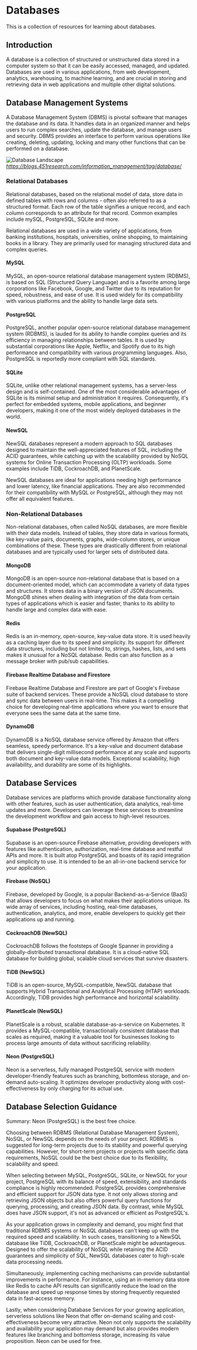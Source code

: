 # Databases

This is a collection of resources for learning about databases.

## Introduction

A database is a collection of structured or unstructured data stored in a computer system so that it can be easily accessed, managed, and updated. Databases are used in various applications, from web development, analytics, warehousing, to machine learning, and are crucial in storing and retrieving data in web applications and multiple other digital solutions.

## Database Management Systems

A Database Management System (DBMS) is pivotal software that manages the database and its data. It handles data in an organized manner and helps users to run complex searches, update the database, and manage users and security. DBMS provides an interface to perform various operations like creating, deleting, updating, locking and many other functions that can be performed on a database.

![Database Landscape](./assets/DBlandscape.jpg)
*https://blogs.451research.com/information_management/tag/database/*

### Relational Databases

Relational databases, based on the relational model of data, store data in defined tables with rows and columns - often also referred to as a structured format. Each row of the table signifies a unique record, and each column corresponds to an attribute for that record. Common examples include mySQL, PostgreSQL, SQLite and more.

Relational databases are used in a wide variety of applications, from banking institutions, hospitals, universities, online shopping, to maintaining books in a library. They are primarily used for managing structured data and complex queries.

#### MySQL

MySQL, an open-source relational database management system (RDBMS), is based on SQL (Structured Query Language) and is a favorite among large corporations like Facebook, Google, and Twitter due to its reputation for speed, robustness, and ease of use. It is used widely for its compatibility with various platforms and the ability to handle large data sets.

#### PostgreSQL

PostgreSQL, another popular open-source relational database management system (RDBMS), is lauded for its ability to handle complex queries and its efficiency in managing relationships between tables. It is used by substantial corporations like Apple, Netflix, and Spotify due to its high performance and compatibility with various programming languages. Also, PostgreSQL is reportedly more compliant with SQL standards.

#### SQLite

SQLite, unlike other relational management systems, has a server-less design and is self-contained. One of the most considerable advantages of SQLite is its minimal setup and administration it requires. Consequently, it's perfect for embedded systems, mobile applications, and beginner developers, making it one of the most widely deployed databases in the world.

#### NewSQL

NewSQL databases represent a modern approach to SQL databases designed to maintain the well-appreciated features of SQL, including the ACID guarantees, while catching up with the scalability provided by NoSQL systems for Online Transaction Processing (OLTP) workloads. Some examples include TiDB, CockroachDB, and PlanetScale.

NewSQL databases are ideal for applications needing high performance and lower latency, like financial applications. They are also recommended for their compatibility with MySQL or PostgreSQL, although they may not offer all equivalent features.

### Non-Relational Databases

Non-relational databases, often called NoSQL databases, are more flexible with their data models. Instead of tables, they store data in various formats, like key-value pairs, documents, graphs, wide-column stores, or unique combinations of these. These types are drastically different from relational databases and are typically used for larger sets of distributed data.

#### MongoDB

MongoDB is an open-source non-relational database that is based on a document-oriented model, which can accommodate a variety of data types and structures. It stores data in a binary version of JSON documents. MongoDB shines when dealing with integration of the data from certain types of applications which is easier and faster, thanks to its ability to handle large and complex data with ease.

#### Redis

Redis is an in-memory, open-source, key-value data store. It is used heavily as a caching layer due to its speed and simplicity. Its support for different data structures, including but not limited to, strings, hashes, lists, and sets makes it unusual for a NoSQL database. Redis can also function as a message broker with pub/sub capabilities.

#### Firebase Realtime Database and Firestore

Firebase Realtime Database and Firestore are part of Google's Firebase suite of backend services. These provide a NoSQL cloud database to store and sync data between users in real-time. This makes it a compelling choice for developing real-time applications where you want to ensure that everyone sees the same data at the same time.

#### DynamoDB

DynamoDB is a NoSQL database service offered by Amazon that offers seamless, speedy performance. It's a key-value and document database that delivers single-digit millisecond performance at any scale and supports both document and key-value data models. Exceptional scalability, high availability, and durability are some of its highlights.

## Database Services

Database services are platforms which provide database functionality along with other features, such as user authentication, data analytics, real-time updates and more. Developers can leverage these services to streamline the development workflow and gain access to high-level resources.

#### Supabase (PostgreSQL)

Supabase is an open-source Firebase alternative, providing developers with features like authentication, authorization, real-time database and restful APIs and more. It is built atop PostgreSQL and boasts of its rapid integration and simplicity to use. It is intended to be an all-in-one backend service for your application.

#### Firebase (NoSQL)

Firebase, developed by Google, is a popular Backend-as-a-Service (BaaS) that allows developers to focus on what makes their applications unique. Its wide array of services, including hosting, real-time databases, authentication, analytics, and more, enable developers to quickly get their applications up and running.

#### CockroachDB (NewSQL)

CockroachDB follows the footsteps of Google Spanner in providing a globally-distributed transactional database. It is a cloud-native SQL database for building global, scalable cloud services that survive disasters.

#### TiDB (NewSQL)

TiDB is an open-source, MySQL-compatible, NewSQL database that supports Hybrid Transactional and Analytical Processing (HTAP) workloads. Accordingly, TiDB provides high performance and horizontal scalability.

#### PlanetScale (NewSQL)

PlanetScale is a robust, scalable database-as-a-service on Kubernetes. It provides a MySQL-compatible, transactionally consistent database that scales as required, making it a valuable tool for businesses looking to process large amounts of data without sacrificing reliability.

#### Neon (PostgreSQL)

Neon is a serverless, fully managed PostgreSQL service with modern developer-friendly features such as branching, bottomless storage, and on-demand auto-scaling. It optimizes developer productivity along with cost-effectiveness by only charging for its actual use.


## Database Selection Guidance

Summary: Neon (PostgreSQL) is the best free choice.

Choosing between RDBMS (Relational Database Management System), NoSQL, or NewSQL depends on the needs of your project. RDBMS is suggested for long-term projects due to its stability and powerful querying capabilities. However, for short-term projects or projects with specific data requirements, NoSQL could be the best choice due to its flexibility, scalability and speed.

When selecting between MySQL, PostgreSQL, SQLite, or NewSQL for your project, PostgreSQL with its balance of speed, extensibility, and standards compliance is highly recommended. PostgreSQL provides comprehensive and efficient support for JSON data type. It not only allows storing and retrieving JSON objects but also offers powerful query functions for querying, processing, and creating JSON data. By contrast, while MySQL does have JSON support, it's not as advanced or efficient as PostgreSQL's.

As your application grows in complexity and demand, you might find that traditional RDBMS systems or NoSQL databases can't keep up with the required speed and scalability. In such cases, transitioning to a NewSQL database like TiDB, CockroachDB, or PlanetScale might be advantageous. Designed to offer the scalability of NoSQL while retaining the ACID guarantees and simplicity of SQL, NewSQL databases cater to high-scale data processing needs.

Simultaneously, implementing caching mechanisms can provide substantial improvements in performance. For instance, using an in-memory data store like Redis to cache API results can significantly reduce the load on the database and speed up response times by storing frequently requested data in fast-access memory.

Lastly, when considering Database Services for your growing application, serverless solutions like Neon that offer on-demand scaling and cost-effectiveness become very attractive. Neon not only supports the scalability and availability your application may demand but also provides modern features like branching and bottomless storage, increasing its value proposition. Neon can be used for free.
